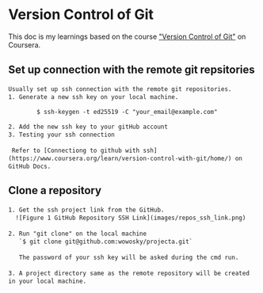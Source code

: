# Version Control of Git
This doc is my learnings based on the course ["Version Control of Git"](https://www.coursera.org/learn/version-control-with-git/home/) on Coursera.

## Set up connection with the remote git repsitories
    Usually set up ssh connection with the remote git repositories.
    1. Generate a new ssh key on your local machine.
```
        $ ssh-keygen -t ed25519 -C "your_email@example.com"
```
    2. Add the new ssh key to your gitHub account
    3. Testing your ssh connection

     Refer to [Connectiong to github with ssh](https://www.coursera.org/learn/version-control-with-git/home/) on GitHub Docs.

## Clone a repository
    1. Get the ssh project link from the GitHub.
      ![Figure 1 GitHub Repository SSH Link](images/repos_ssh_link.png)  

    2. Run "git clone" on the local machine
       `$ git clone git@github.com:wowosky/projecta.git` 

       The password of your ssh key will be asked during the cmd run.

    3. A project directory same as the remote repository will be created in your local machine.

    